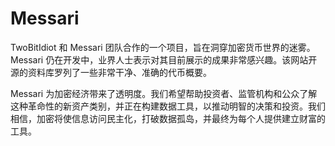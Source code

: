 # 

# Messari

TwoBitIdiot 和 Messari 团队合作的一个项目，旨在洞穿加密货币世界的迷雾。Messari 仍在开发中，业界人士表示对其目前展示的成果非常感兴趣。该网站开源的资料库罗列了一些非常干净、准确的代币概要。

Messari 为加密经济带来了透明度。我们希望帮助投资者、监管机构和公众了解这种革命性的新资产类别，并正在构建数据工具，以推动明智的决策和投资。我们相信，加密将使信息访问民主化，打破数据孤岛，并最终为每个人提供建立财富的工具。

